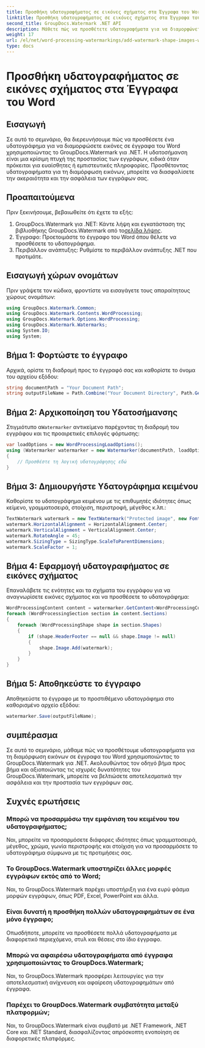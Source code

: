 ```yaml
---
title: Προσθήκη υδατογραφήματος σε εικόνες σχήματος στα Έγγραφα του Word
linktitle: Προσθήκη υδατογραφήματος σε εικόνες σχήματος στα Έγγραφα του Word
second_title: GroupDocs.Watermark .NET API
description: Μάθετε πώς να προσθέτετε υδατογραφήματα για να διαμορφώνετε εικόνες σε έγγραφα του Word χρησιμοποιώντας το GroupDocs.Watermark για .NET. Βελτιώστε την ασφάλεια των εγγράφων με αυτό το σεμινάριο.
weight: 17
url: /el/net/word-processing-watermarkings/add-watermark-shape-images-word-docs/
type: docs
---
```

# Προσθήκη υδατογραφήματος σε εικόνες σχήματος στα Έγγραφα του Word

## Εισαγωγή
Σε αυτό το σεμινάριο, θα διερευνήσουμε πώς να προσθέσετε ένα υδατογράφημα για να διαμορφώσετε εικόνες σε έγγραφα του Word χρησιμοποιώντας το GroupDocs.Watermark για .NET. Η υδατοσήμανση είναι μια κρίσιμη πτυχή της προστασίας των εγγράφων, ειδικά όταν πρόκειται για ευαίσθητες ή εμπιστευτικές πληροφορίες. Προσθέτοντας υδατογραφήματα για τη διαμόρφωση εικόνων, μπορείτε να διασφαλίσετε την ακεραιότητα και την ασφάλεια των εγγράφων σας.
## Προαπαιτούμενα
Πριν ξεκινήσουμε, βεβαιωθείτε ότι έχετε τα εξής:
1.  GroupDocs.Watermark για .NET: Κάντε λήψη και εγκατάσταση της βιβλιοθήκης GroupDocs.Watermark από το[σελίδα λήψης](https://releases.groupdocs.com/Watermark/net/).
2. Έγγραφο: Προετοιμάστε το έγγραφο του Word όπου θέλετε να προσθέσετε το υδατογράφημα.
3. Περιβάλλον ανάπτυξης: Ρυθμίστε το περιβάλλον ανάπτυξης .NET που προτιμάτε.
## Εισαγωγή χώρων ονομάτων
Πριν γράψετε τον κώδικα, φροντίστε να εισαγάγετε τους απαραίτητους χώρους ονομάτων:
```csharp
using GroupDocs.Watermark.Common;
using GroupDocs.Watermark.Contents.WordProcessing;
using GroupDocs.Watermark.Options.WordProcessing;
using GroupDocs.Watermark.Watermarks;
using System.IO;
using System;
```
## Βήμα 1: Φορτώστε το έγγραφο
Αρχικά, ορίστε τη διαδρομή προς το έγγραφό σας και καθορίστε το όνομα του αρχείου εξόδου:
```csharp
string documentPath = "Your Document Path";
string outputFileName = Path.Combine("Your Document Directory", Path.GetFileName(documentPath));
```
## Βήμα 2: Αρχικοποίηση του Υδατοσήμανσης
 Στιγμιότυπο α`Watermarker` αντικείμενο παρέχοντας τη διαδρομή του εγγράφου και τις προαιρετικές επιλογές φόρτωσης:
```csharp
var loadOptions = new WordProcessingLoadOptions();
using (Watermarker watermarker = new Watermarker(documentPath, loadOptions))
{
    // Προσθέστε τη λογική υδατογράφησης εδώ
}
```
## Βήμα 3: Δημιουργήστε Υδατογράφημα κειμένου
Καθορίστε το υδατογράφημα κειμένου με τις επιθυμητές ιδιότητες όπως κείμενο, γραμματοσειρά, στοίχιση, περιστροφή, μέγεθος κ.λπ.:
```csharp
TextWatermark watermark = new TextWatermark("Protected image", new Font("Arial", 8));
watermark.HorizontalAlignment = HorizontalAlignment.Center;
watermark.VerticalAlignment = VerticalAlignment.Center;
watermark.RotateAngle = 45;
watermark.SizingType = SizingType.ScaleToParentDimensions;
watermark.ScaleFactor = 1;
```
## Βήμα 4: Εφαρμογή υδατογραφήματος σε εικόνες σχήματος
Επαναλάβετε τις ενότητες και τα σχήματα του εγγράφου για να αναγνωρίσετε εικόνες σχήματος και να προσθέσετε το υδατογράφημα:
```csharp
WordProcessingContent content = watermarker.GetContent<WordProcessingContent>();
foreach (WordProcessingSection section in content.Sections)
{
    foreach (WordProcessingShape shape in section.Shapes)
    {
        if (shape.HeaderFooter == null && shape.Image != null)
        {
            shape.Image.Add(watermark);
        }
    }
}
```
## Βήμα 5: Αποθηκεύστε το έγγραφο
Αποθηκεύστε το έγγραφο με το προστιθέμενο υδατογράφημα στο καθορισμένο αρχείο εξόδου:
```csharp
watermarker.Save(outputFileName);
```

## συμπέρασμα
Σε αυτό το σεμινάριο, μάθαμε πώς να προσθέτουμε υδατογραφήματα για τη διαμόρφωση εικόνων σε έγγραφα του Word χρησιμοποιώντας το GroupDocs.Watermark για .NET. Ακολουθώντας τον οδηγό βήμα προς βήμα και αξιοποιώντας τις ισχυρές δυνατότητες του GroupDocs.Watermark, μπορείτε να βελτιώσετε αποτελεσματικά την ασφάλεια και την προστασία των εγγράφων σας.
## Συχνές ερωτήσεις
### Μπορώ να προσαρμόσω την εμφάνιση του κειμένου του υδατογραφήματος;
Ναι, μπορείτε να προσαρμόσετε διάφορες ιδιότητες όπως γραμματοσειρά, μέγεθος, χρώμα, γωνία περιστροφής και στοίχιση για να προσαρμόσετε το υδατογράφημα σύμφωνα με τις προτιμήσεις σας.
### Το GroupDocs.Watermark υποστηρίζει άλλες μορφές εγγράφων εκτός από το Word;
Ναι, το GroupDocs.Watermark παρέχει υποστήριξη για ένα ευρύ φάσμα μορφών εγγράφων, όπως PDF, Excel, PowerPoint και άλλα.
### Είναι δυνατή η προσθήκη πολλών υδατογραφημάτων σε ένα μόνο έγγραφο;
Οπωσδήποτε, μπορείτε να προσθέσετε πολλά υδατογραφήματα με διαφορετικό περιεχόμενο, στυλ και θέσεις στο ίδιο έγγραφο.
### Μπορώ να αφαιρέσω υδατογραφήματα από έγγραφα χρησιμοποιώντας το GroupDocs.Watermark;
Ναι, το GroupDocs.Watermark προσφέρει λειτουργίες για την αποτελεσματική ανίχνευση και αφαίρεση υδατογραφημάτων από έγγραφα.
### Παρέχει το GroupDocs.Watermark συμβατότητα μεταξύ πλατφορμών;
Ναι, το GroupDocs.Watermark είναι συμβατό με .NET Framework, .NET Core και .NET Standard, διασφαλίζοντας απρόσκοπτη ενοποίηση σε διαφορετικές πλατφόρμες.